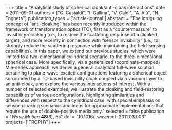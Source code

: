 +++
title = "Analytical study of spherical cloak/anti-cloak interactions"
date = 2011-09-01
authors = ["G. Castaldi", "I. Gallina", "V. Galdi", "A. Alù", "N. Engheta"]
publication_types = ['article-journal']
abstract = "The intriguing concept of “anti-cloaking” has been recently introduced within the framework of transformation optics (TO), first as a “countermeasure” to invisibility-cloaking (i.e., to restore the scattering response of a cloaked target), and more recently in connection with “sensor invisibility” (i.e., to strongly reduce the scattering response while maintaining the field-sensing capabilities). In this paper, we extend our previous studies, which were limited to a two-dimensional cylindrical scenario, to the three-dimensional spherical case. More specifically, via a generalized (coordinate-mapped) Mie-series approach, we derive a general analytical full-wave solution pertaining to plane-wave-excited configurations featuring a spherical object surrounded by a TO-based invisibility cloak coupled via a vacuum layer to an anti-cloak, and explore the various interactions of interest. With a number of selected examples, we illustrate the cloaking and field-restoring capabilities of various configurations, highlighting similarities and differences with respect to the cylindrical case, with special emphasis on sensor-cloaking scenarios and ideas for approximate implementations that require the use of double-positive media only."
selected = false
publication = "*Wave Motion* **48**(6), 55"
doi = "10.1016/j.wavemoti.2011.03.003"
projects=['TROPHY']
+++
